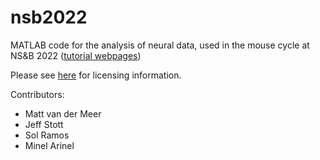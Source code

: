 nsb2022
=============

MATLAB code for the analysis of neural data, used in the mouse
cycle at NS&B 2022 ([tutorial webpages](https://rcweb.dartmouth.edu/~mvdm/wiki/doku.php?id=analysis:nsb))

Please see [here](LICENSE.md) for licensing information.

Contributors:

  * Matt van der Meer
  * Jeff Stott
  * Sol Ramos
  * Minel Arinel
